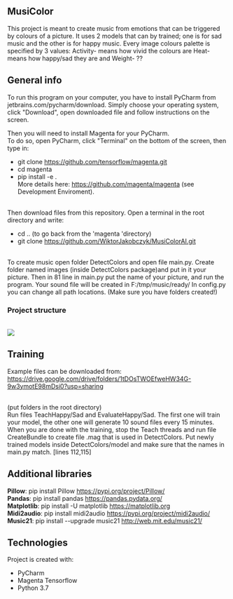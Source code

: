 ## MusiColor
This project is meant to create music from emotions that can be triggered by colours of a picture. It uses 2 models that can by trained; one is for sad music and the other is for happy music. Every image colours palette is specified by 3 values:
Activity- means how vivid the colours are
Heat- means how happy/sad they are
and Weight- ??
## General info
To run this program on your computer, you have to install PyCharm from jetbrains.com/pycharm/download. 
Simply choose your operating system, click "Download", open downloaded file and follow instructions on the screen. 

Then you will need to install Magenta for your PyCharm.<br/> To do so, open PyCharm, click "Terminal" on the bottom of the screen, then type in: <br/>
* git clone https://github.com/tensorflow/magenta.git <br/>
* cd magenta <br/>
* pip install -e . <br/>
More details here: https://github.com/magenta/magenta (see Development Enviroment). <br/> <br/>

Then download files from this repository. Open a terminal in the root directory and write: <br/> 
* cd .. (to go back from the 'magenta 'directory)
* git clone https://github.com/WiktorJakobczyk/MusiColorAI.git <br/>

</br>
To create music open folder DetectColors and open file main.py. Create folder named images (inside DetectColors package)and put in it your picture. Then in 81 line in main.py put the name of your picture,
and run the program. 
Your sound file will be created in F:/tmp/music/ready/ 
In config.py you can change all path locations. (Make sure you have folders created!)
<br/>

### Project structure
<br/>

<img src="https://user-images.githubusercontent.com/57060628/104637211-c8e4df80-56a4-11eb-9fa9-94f42f0dd1b4.png" />


## Training
Example files can be downloaded from: <br/>
https://drive.google.com/drive/folders/1tDOsTWOEfweHW34G-9w3ymotE98mDsi0?usp=sharing

<br/> 
(put folders in the root directory) 
<br/>
Run files TeachHappy/Sad and EvaluateHappy/Sad. 
The first one will train your model, the other one will generate 10 sound files every 15 minutes. 
When you are done with the training, stop the Teach threads and run file CreateBundle to create file .mag that is used in DetectColors. Put newly trained models inside DetectColors/model and make sure that the names in main.py match. [lines 112,115]

## Additional libraries
**Pillow**: pip install Pillow https://pypi.org/project/Pillow/ <br/>
**Pandas**: pip install pandas https://pandas.pydata.org/ <br/>
**Matplotlib**: pip install -U matplotlib https://matplotlib.org <br/>
**Midi2audio**: pip install midi2audio  https://pypi.org/project/midi2audio/ <br/>
**Music21**: pip install --upgrade music21 http://web.mit.edu/music21/ <br/>
	
## Technologies
Project is created with:
* PyCharm
* Magenta Tensorflow
* Python 3.7

